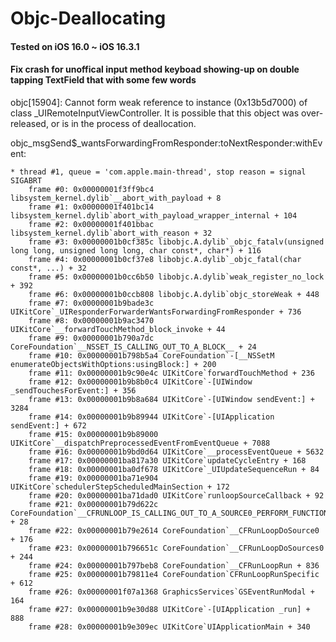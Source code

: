 # Objc-Deallocating


#### Tested on iOS 16.0 ~ iOS 16.3.1

#### Fix crash for unoffical input method keyboad showing-up on double tapping TextField that with some few words

objc[15904]: Cannot form weak reference to instance (0x13b5d7000) of class _UIRemoteInputViewController. It is possible that this object was over-released, or is in the process of deallocation.


objc_msgSend$_wantsForwardingFromResponder:toNextResponder:withEvent:





	* thread #1, queue = 'com.apple.main-thread', stop reason = signal SIGABRT
	    frame #0: 0x00000001f3ff9bc4 libsystem_kernel.dylib`__abort_with_payload + 8
	    frame #1: 0x00000001f401bc14 libsystem_kernel.dylib`abort_with_payload_wrapper_internal + 104
	    frame #2: 0x00000001f401bbac libsystem_kernel.dylib`abort_with_reason + 32
	    frame #3: 0x00000001b0cf385c libobjc.A.dylib`_objc_fatalv(unsigned long long, unsigned long long, char const*, char*) + 116
	    frame #4: 0x00000001b0cf37e8 libobjc.A.dylib`_objc_fatal(char const*, ...) + 32
	    frame #5: 0x00000001b0cc6b50 libobjc.A.dylib`weak_register_no_lock + 392
	    frame #6: 0x00000001b0ccb808 libobjc.A.dylib`objc_storeWeak + 448
	    frame #7: 0x00000001b9bade3c UIKitCore`_UIResponderForwarderWantsForwardingFromResponder + 736
	    frame #8: 0x00000001b9ac3470 UIKitCore`__forwardTouchMethod_block_invoke + 44
	    frame #9: 0x00000001b790a7dc CoreFoundation`__NSSET_IS_CALLING_OUT_TO_A_BLOCK__ + 24
	    frame #10: 0x00000001b798b5a4 CoreFoundation`-[__NSSetM enumerateObjectsWithOptions:usingBlock:] + 200
	    frame #11: 0x00000001b9c90e4c UIKitCore`forwardTouchMethod + 236
	    frame #12: 0x00000001b9b8b0c4 UIKitCore`-[UIWindow _sendTouchesForEvent:] + 356
	    frame #13: 0x00000001b9b8a684 UIKitCore`-[UIWindow sendEvent:] + 3284
	    frame #14: 0x00000001b9b89944 UIKitCore`-[UIApplication sendEvent:] + 672
	    frame #15: 0x00000001b9b89000 UIKitCore`__dispatchPreprocessedEventFromEventQueue + 7088
	    frame #16: 0x00000001b9bd0d64 UIKitCore`__processEventQueue + 5632
	    frame #17: 0x00000001ba817a30 UIKitCore`updateCycleEntry + 168
	    frame #18: 0x00000001ba0df678 UIKitCore`_UIUpdateSequenceRun + 84
	    frame #19: 0x00000001ba71e904 UIKitCore`schedulerStepScheduledMainSection + 172
	    frame #20: 0x00000001ba71dad0 UIKitCore`runloopSourceCallback + 92
	    frame #21: 0x00000001b79d622c CoreFoundation`__CFRUNLOOP_IS_CALLING_OUT_TO_A_SOURCE0_PERFORM_FUNCTION__ + 28
	    frame #22: 0x00000001b79e2614 CoreFoundation`__CFRunLoopDoSource0 + 176
	    frame #23: 0x00000001b796651c CoreFoundation`__CFRunLoopDoSources0 + 244
	    frame #24: 0x00000001b797beb8 CoreFoundation`__CFRunLoopRun + 836
	    frame #25: 0x00000001b79811e4 CoreFoundation`CFRunLoopRunSpecific + 612
	    frame #26: 0x00000001f07a1368 GraphicsServices`GSEventRunModal + 164
	    frame #27: 0x00000001b9e30d88 UIKitCore`-[UIApplication _run] + 888
	    frame #28: 0x00000001b9e309ec UIKitCore`UIApplicationMain + 340